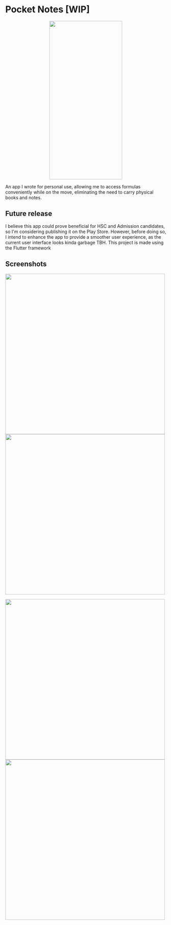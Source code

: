 # Pocket Notes [WIP]
<p align="center">
<img align="center" src="images/Screenshot_1.png" width= 228 height= 494 >
</p>
An app I wrote for personal use, allowing me to access formulas conveniently while on the move, eliminating the need to carry physical books and notes.

## Future release
I believe this app could prove beneficial for HSC and Admission candidates, so I'm considering publishing it on the Play Store. However, before doing so, I intend to enhance the app to provide a smoother user experience, as the current user interface looks kinda garbage TBH. This project is made using the Flutter framework

## Screenshots
<p float="left">
  <img src="images/Screenshot_2.png" width="500" />
  <img src="images/Screenshot_3.png" width="500" />
</p>
<p float="left">
  <img src="images/Screenshot_6.png" width="500" />
  <img src="images/Screenshot_5.png" width="500" />
</p>
